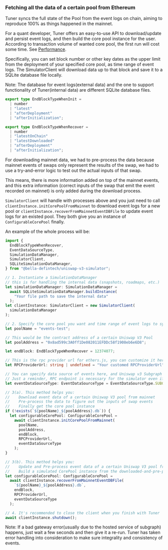 ### Fetching all the data of a certain pool from Ethereum

Tuner syncs the full state of the Pool from the event logs on chain, aiming to reproduce 100% as things happened in the mainnet.

For a quant developer, Tuner offers an easy-to-use API to download/update and persist event logs, and then build the core pool instance for the user. According to transaction volume of wanted core pool, the first run will cost some time. See [Performance](performance.md).

Specifically, you can set block number or other key dates as the upper limit from the deployment of your specified core pool, as time range of event logs. The SimulatorClient will download data up to that block and save it to a SQLite database file locally.

Note: The database for event logs(external data) and the one to support functionality of Tuner(internal data) are different SQLite database files.

```typescript
export type EndBlockTypeWhenInit =
  | number
  | "latest"
  | "afterDeployment"
  | "afterInitialization";

export type EndBlockTypeWhenRecover =
  | number
  | "latestOnChain"
  | "latestDownloaded"
  | "afterDeployment"
  | "afterInitialization";
```

For downloading mainnet data, we had to pre-process the data because mainnet events of swaps only represent the results of the swap, we had to use a try-and-error logic to test out the actual inputs of that swap.

This means, there is more information added on top of the mainnet events, and this extra information (correct inputs of the swap that emit the event recorded on mainnet) is only added during the download process.

`SimulatorClient` will handle with processes above and you just need to call `clientInstance.initCorePoolFromMainnet` to download event logs for a new pool or `clientInstance.recoverFromMainnetEventDBFile` to update event logs for an existed pool. They both give you an instance of `ConfigurableCorePool` finally.

An example of the whole process will be:

```typescript
import {
  EndBlockTypeWhenRecover,
  EventDataSourceType,
  SimulationDataManager,
  SimulatorClient,
  SQLiteSimulationDataManager,
} from "@bella-defintech/uniswap-v3-simulator";

// 1. Instantiate a SimulationDataManager
// this is for handling the internal data (snapshots, roadmaps, etc.)
let simulationDataManager: SimulationDataManager =
  await SQLiteSimulationDataManager.buildInstance(
    "Your file path to save the internal data"
  );
let clientInstance: SimulatorClient = new SimulatorClient(
  simulationDataManager
);

// 2. Specify the core pool you want and time range of event logs to sync
let poolName = "events-test";

// This would be the contract address of a certain Uniswap V3 Pool
let poolAddress = "0x8ad599c3A0ff1De082011EFDDc58f1908eb6e6D8";

let endBlock: EndBlockTypeWhenRecover = 12374077;

// This is the rpc provider url for ethers.js, you can customize it here or use the value in tuner.config.js
let RPCProviderUrl: string | undefined = "Your customed RPCProviderUrl";

// You can specify data source of events here, and Uniswap v3 Subgraph as default is recommended rather than RPC for at least 75% time saving
// Just a reminder, RPC endpoint is necessary for the simulator even if you choose to download events from Subgraph
let eventDataSourceType: EventDataSourceType = EventDataSourceType.SUBGRAPH;

// 3(a). This method helps you:
//    Download event data of a certain Uniswap V3 pool from mainnet
//    Pre-process the data to figure out the inputs of swap events
//    Finally get the core pool instance
if (!exists(`${poolName}_${poolAddress}.db`)) {
  let configurableCorePool: ConfigurableCorePool =
    await clientInstance.initCorePoolFromMainnet(
      poolName,
      poolAddress,
      endBlock,
      RPCProviderUrl,
      eventDataSourceType
    );
}

// 3(b). This method helps you:
//    Update and Pre-process event data of a certain Uniswap V3 pool from mainnet if necessary
//    Build a simulated CorePool instance from the downloaded-and-pre-processed mainnet events
let configurableCorePool: ConfigurableCorePool =
  await clientInstance.recoverFromMainnetEventDBFile(
    `${poolName}_${poolAddress}.db`,
    endBlock,
    RPCProviderUrl,
    eventDataSourceType
  );

// 4. It's recommended to close the client when you finish with Tuner
await clientInstance.shutdown();
```

Note: If a bad gateway error(usually due to the hosted service of subgraph) happens, just wait a few seconds and then give it a re-run. Tuner has taken error handling into consideration to make sure integrality and consistency of events.

